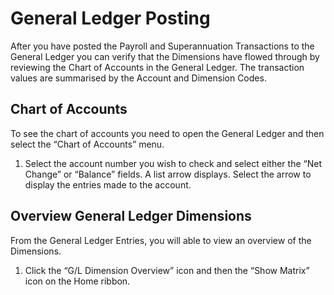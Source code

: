 # General Ledger Posting

After you have posted the Payroll and Superannuation Transactions to the General Ledger you can verify that the Dimensions have flowed through by reviewing the Chart of Accounts in the General Ledger.  The transaction values are summarised by the Account and Dimension Codes.

 
## Chart of Accounts

To see the chart of accounts you need to open the General Ledger and then select the “Chart of Accounts” menu.  

1. Select the account number you wish to check and select either the “Net Change” or “Balance” fields.  A list arrow displays.  Select the arrow to display the entries made to the account.

## Overview General Ledger Dimensions

From the General Ledger Entries, you will able to view an overview of the Dimensions.  

1. Click the “G/L Dimension Overview” icon and then the “Show Matrix” icon on the Home ribbon. 

 


 
